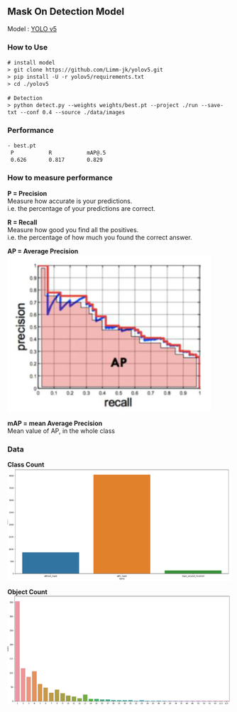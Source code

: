 ## Mask On Detection Model
Model : [YOLO v5](https://github.com/Limm-jk/yolov5)

### How to Use
```
# install model
> git clone https://github.com/Limm-jk/yolov5.git
> pip install -U -r yolov5/requirements.txt
> cd ./yolov5

# Detection
> python detect.py --weights weights/best.pt --project ./run --save-txt --conf 0.4 --source ./data/images
```

### Performance
```
- best.pt
 P           R           mAP@.5  
 0.626       0.817       0.829 
```

### How to measure performance
**P = Precision**  
Measure how accurate is your predictions.  
i.e. the percentage of your predictions are correct.

**R = Recall**  
Measure how good you find all the positives.  
i.e. the percentage of how much you found the correct answer.

**AP = Average Precision**  
![](./images/AP_graph.png)

**mAP = mean Average Precision**  
Mean value of AP, in the whole class

### Data

**Class Count**
![](./images/classCount.png)

**Object Count**
![](./images/ObjectCount.png)